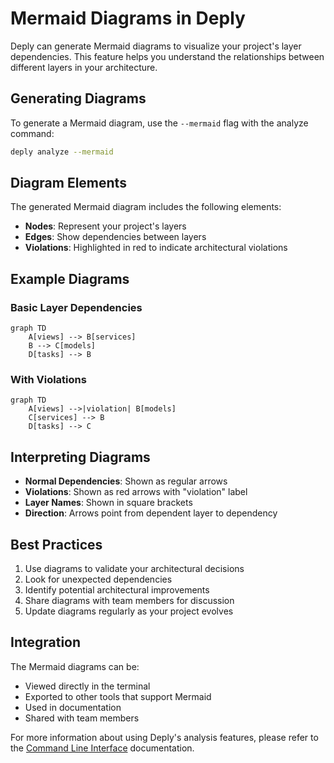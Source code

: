 # Mermaid Diagrams in Deply

Deply can generate Mermaid diagrams to visualize your project's layer dependencies. This feature helps you understand the relationships between different layers in your architecture.

## Generating Diagrams

To generate a Mermaid diagram, use the `--mermaid` flag with the analyze command:

```bash
deply analyze --mermaid
```

## Diagram Elements

The generated Mermaid diagram includes the following elements:

- **Nodes**: Represent your project's layers
- **Edges**: Show dependencies between layers
- **Violations**: Highlighted in red to indicate architectural violations

## Example Diagrams

### Basic Layer Dependencies

```mermaid
graph TD
    A[views] --> B[services]
    B --> C[models]
    D[tasks] --> B
```

### With Violations

```mermaid
graph TD
    A[views] -->|violation| B[models]
    C[services] --> B
    D[tasks] --> C
```

## Interpreting Diagrams

- **Normal Dependencies**: Shown as regular arrows
- **Violations**: Shown as red arrows with "violation" label
- **Layer Names**: Shown in square brackets
- **Direction**: Arrows point from dependent layer to dependency

## Best Practices

1. Use diagrams to validate your architectural decisions
2. Look for unexpected dependencies
3. Identify potential architectural improvements
4. Share diagrams with team members for discussion
5. Update diagrams regularly as your project evolves

## Integration

The Mermaid diagrams can be:
- Viewed directly in the terminal
- Exported to other tools that support Mermaid
- Used in documentation
- Shared with team members

For more information about using Deply's analysis features, please refer to the [Command Line Interface](cli.html) documentation.

